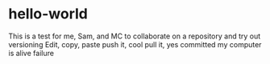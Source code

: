 # hello-world
This is a test for me, Sam, and MC to collaborate on a repository and try out versioning
Edit, copy, paste
push it, cool
pull it, yes
committed
my computer is alive failure
